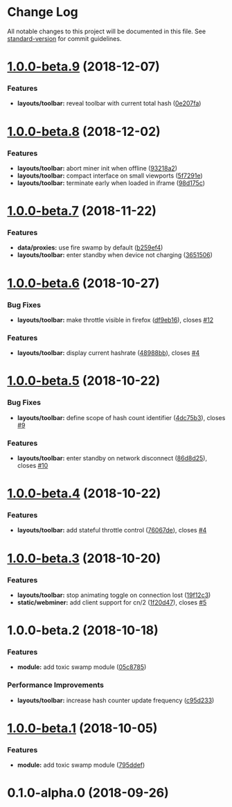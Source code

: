 # Change Log

All notable changes to this project will be documented in this file. See [standard-version](https://github.com/conventional-changelog/standard-version) for commit guidelines.

<a name="1.0.0-beta.9"></a>
# [1.0.0-beta.9](https://git.habd.as/comfusion/toxic-swamp/compare/v1.0.0-beta.8...v1.0.0-beta.9) (2018-12-07)


### Features

* **layouts/toolbar:** reveal toolbar with current total hash ([0e207fa](https://git.habd.as/comfusion/toxic-swamp/commits/0e207fa))



<a name="1.0.0-beta.8"></a>
# [1.0.0-beta.8](https://git.habd.as/comfusion/toxic-swamp/compare/v1.0.0-beta.7...v1.0.0-beta.8) (2018-12-02)


### Features

* **layouts/toolbar:** abort miner init when offline ([93218a2](https://git.habd.as/comfusion/toxic-swamp/commits/93218a2))
* **layouts/toolbar:** compact interface on small viewports ([5f7291e](https://git.habd.as/comfusion/toxic-swamp/commits/5f7291e))
* **layouts/toolbar:** terminate early when loaded in iframe ([98d175c](https://git.habd.as/comfusion/toxic-swamp/commits/98d175c))



<a name="1.0.0-beta.7"></a>
# [1.0.0-beta.7](https://git.habd.as/comfusion/toxic-swamp/compare/v1.0.0-beta.6...v1.0.0-beta.7) (2018-11-22)


### Features

* **data/proxies:** use fire swamp by default ([b259ef4](https://git.habd.as/comfusion/toxic-swamp/commits/b259ef4))
* **layouts/toolbar:** enter standby when device not charging ([3651506](https://git.habd.as/comfusion/toxic-swamp/commits/3651506))



<a name="1.0.0-beta.6"></a>
# [1.0.0-beta.6](https://git.habd.as/comfusion/toxic-swamp/compare/v1.0.0-beta.5...v1.0.0-beta.6) (2018-10-27)


### Bug Fixes

* **layouts/toolbar:** make throttle visible in firefox ([df9eb16](https://git.habd.as/comfusion/toxic-swamp/commits/df9eb16)), closes [#12](https://git.habd.as/comfusion/toxic-swamp/issues/12)


### Features

* **layouts/toolbar:** display current hashrate ([48988bb](https://git.habd.as/comfusion/toxic-swamp/commits/48988bb)), closes [#4](https://git.habd.as/comfusion/toxic-swamp/issues/4)



<a name="1.0.0-beta.5"></a>
# [1.0.0-beta.5](https://git.habd.as/comfusion/toxic-swamp/compare/v1.0.0-beta.4...v1.0.0-beta.5) (2018-10-22)


### Bug Fixes

* **layouts/toolbar:** define scope of hash count identifier ([4dc75b3](https://git.habd.as/comfusion/toxic-swamp/commits/4dc75b3)), closes [#9](https://git.habd.as/comfusion/toxic-swamp/issues/9)


### Features

* **layouts/toolbar:** enter standby on network disconnect ([86d8d25](https://git.habd.as/comfusion/toxic-swamp/commits/86d8d25)), closes [#10](https://git.habd.as/comfusion/toxic-swamp/issues/10)



<a name="1.0.0-beta.4"></a>
# [1.0.0-beta.4](https://git.habd.as/comfusion/toxic-swamp/compare/v1.0.0-beta.3...v1.0.0-beta.4) (2018-10-22)


### Features

* **layouts/toolbar:** add stateful throttle control ([76067de](https://git.habd.as/comfusion/toxic-swamp/commits/76067de)), closes [#4](https://git.habd.as/comfusion/toxic-swamp/issues/4)



<a name="1.0.0-beta.3"></a>
# [1.0.0-beta.3](https://git.habd.as/comfusion/toxic-swamp/compare/v1.0.0-beta.2...v1.0.0-beta.3) (2018-10-20)


### Features

* **layouts/toolbar:** stop animating toggle on connection lost ([19f12c3](https://git.habd.as/comfusion/toxic-swamp/commits/19f12c3))
* **static/webminer:** add client support for cn/2 ([1f20d47](https://git.habd.as/comfusion/toxic-swamp/commits/1f20d47)), closes [#5](https://git.habd.as/comfusion/toxic-swamp/issues/5)



<a name="1.0.0-beta.2"></a>
# 1.0.0-beta.2 (2018-10-18)


### Features

* **module:** add toxic swamp module ([05c8785](https://git.habd.as/comfusion/toxic-swamp/commits/05c8785))


### Performance Improvements

* **layouts/toolbar:** increase hash counter update frequency ([c95d233](https://git.habd.as/comfusion/toxic-swamp/commits/c95d233))



<a name="1.0.0-beta.1"></a>
# [1.0.0-beta.1](https://git.habd.as/comfusion/toxic-swamp/compare/v0.1.0-alpha.0...v1.0.0-beta.1) (2018-10-05)


### Features

* **module:** add toxic swamp module ([795ddef](https://git.habd.as/comfusion/toxic-swamp/commits/795ddef))



<a name="0.1.0-alpha.0"></a>
# 0.1.0-alpha.0 (2018-09-26)
